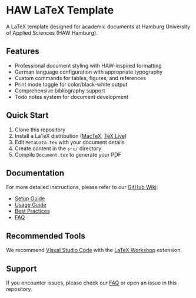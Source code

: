# HAW LaTeX Template

A LaTeX template designed for academic documents at Hamburg University of Applied Sciences (HAW Hamburg).

## Features

- Professional document styling with HAW-inspired formatting
- German language configuration with appropriate typography
- Custom commands for tables, figures, and references
- Print mode toggle for color/black-white output
- Comprehensive bibliography support
- Todo notes system for document development

## Quick Start

1. Clone this repository
2. Install a LaTeX distribution ([MacTeX](https://tug.org/mactex/), [TeX Live](https://tug.org/texlive/))
3. Edit `MetaData.tex` with your document details
4. Create content in the `src/` directory
5. Compile `Document.tex` to generate your PDF

## Documentation

For more detailed instructions, please refer to our [GitHub Wiki](https://github.com/Guemmel/HAWTemplate/wiki):

- [Setup Guide](https://github.com/Guemmel/HAWTemplate/wiki/Setup)
- [Usage Guide](https://github.com/Guemmel/HAWTemplate/wiki/Usage)
- [Best Practices](https://github.com/Guemmel/HAWTemplate/wiki/BestPractice)
- [FAQ](https://github.com/Guemmel/HAWTemplate/wiki/FAQ)

## Recommended Tools

We recommend [Visual Studio Code](https://code.visualstudio.com/) with the [LaTeX Workshop](https://marketplace.visualstudio.com/items?itemName=James-Yu.latex-workshop) extension.

## Support

If you encounter issues, please check our [FAQ](https://github.com/Guemmel/HAWTemplate/wiki/FAQ) or open an issue in this repository.
